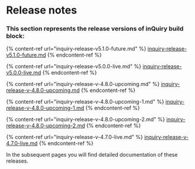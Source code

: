 # Release notes

### This section represents the release versions of inQuiry build block:

{% content-ref url="inquiry-release-v5.1.0-future.md" %}
[inquiry-release-v5.1.0-future.md](inquiry-release-v5.1.0-future.md)
{% endcontent-ref %}

{% content-ref url="inquiry-release-v5.0.0-live.md" %}
[inquiry-release-v5.0.0-live.md](inquiry-release-v5.0.0-live.md)
{% endcontent-ref %}

{% content-ref url="inquiry-release-v-4.8.0-upcoming.md" %}
[inquiry-release-v-4.8.0-upcoming.md](inquiry-release-v-4.8.0-upcoming.md)
{% endcontent-ref %}

{% content-ref url="inquiry-release-v-4.8.0-upcoming-1.md" %}
[inquiry-release-v-4.8.0-upcoming-1.md](inquiry-release-v-4.8.0-upcoming-1.md)
{% endcontent-ref %}

{% content-ref url="inquiry-release-v-4.8.0-upcoming-2.md" %}
[inquiry-release-v-4.8.0-upcoming-2.md](inquiry-release-v-4.8.0-upcoming-2.md)
{% endcontent-ref %}

{% content-ref url="inquiry-release-v-4.7.0-live.md" %}
[inquiry-release-v-4.7.0-live.md](inquiry-release-v-4.7.0-live.md)
{% endcontent-ref %}

In the subsequent pages you will find detailed documentation of these releases.&#x20;
